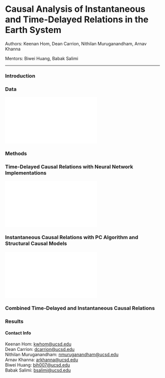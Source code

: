 # Causal Analysis of Instantaneous and Time-Delayed Relations in the Earth System

Authors: Keenan Hom, Dean Carrion, Nithilan Muruganandham, Arnav Khanna

Mentors: Biwei Huang, Babak Salimi

---

### Introduction
### Data
<iframe src="assets/datavis.png" frameBorder=0></iframe>

### Methods
### Time-Delayed Causal Relations with Neural Network Implementations
<iframe src="assets/rnn_prediction.png" frameBorder=0></iframe>

### Instantaneous Causal Relations with PC Algorithm and Structural Causal Models
<iframe src="assets/cd_nod.png" frameBorder=0></iframe>

### Combined Time-Delayed and Instantaneous Causal Relations
### Results
#### Contact Info
Keenan Hom: kwhom@ucsd.edu
<br>
Dean Carrion: dcarrion@ucsd.edu
<br>
Nithilan Muruganandham: nmuruganandham@ucsd.edu
<br>
Arnav Khanna: arkhanna@ucsd.edu
<br>
Biwei Huang: bih007@ucsd.edu
<br>
Babak Salimi: bsalimi@ucsd.edu
